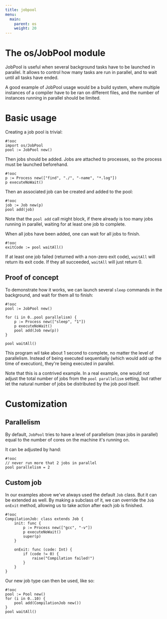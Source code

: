 ```yaml
---
title: jobpool
menu:
  main:
    parent: os
    weight: 20
---
```



# The os/JobPool module

JobPool is useful when several background tasks have to be launched in
parallel. It allows to control how many tasks are run in parallel, and to wait
until all tasks have ended.

A good example of JobPool usage would be a build system, where multiple
instances of a compiler have to be ran on different files, and the number of
instances running in parallel should be limited.

# Basic usage

Creating a job pool is trivial:

    #!ooc
    import os/JobPool
    pool := JobPool new()

Then jobs should be added. Jobs are attached to processes, so the process
must be launched beforehand.

    #!ooc
    p := Process new(["find", "./", "-name", "*.log"])
    p executeNoWait()

Then an associated job can be created and added to the pool:

    #!ooc
    job := Job new(p)
    pool add(job)

Note that the `pool add` call might block, if there already is too many
jobs running in parallel, waiting for at least one job to complete.

When all jobs have been added, one can wait for all jobs to finish.

    #!ooc
    exitCode := pool waitAll()

If at least one job failed (returned with a non-zero exit code),
`waitAll` will return its exit code. If they all succeeded, `waitAll`
will just return 0.

## Proof of concept

To demonstrate how it works, we can launch several `sleep` commands
in the background, and wait for them all to finish:

    #!ooc
    pool := JobPool new()

    for (i in 0..pool parallelism) {
        p := Process new(["sleep", "1"])
        p executeNoWait()
        pool add(Job new(p))
    }

    pool waitAll()

This program wil take about 1 second to complete, no matter the level
of parallelism. Instead of being executed sequentially (which would add
up the time of execution), they're being executed in parallel.

Note that this is a contrived example. In a real example, one would not
adjust the total number of jobs from the `pool parallelism` setting, but
rather let the natural number of jobs be distributed by the job pool itself.

# Customization

## Parallelism

By default, `JobPool` tries to have a level of parallelism (max jobs in
parallel) equal to the number of cores on the machine it's running on.

It can be adjusted by hand:

    #!ooc
    // never run more that 2 jobs in parallel
    pool parallelism = 2

## Custom job

In our examples above we've always used the default `Job` class. But it can be
extended as well. By making a subclass of it, we can override the `Job onExit`
method, allowing us to take action after each job is finished.

    #!ooc
    CompilationJob: class extends Job {
        init: func {
            p := Process new(["gcc", "-v"])
            p executeNoWait()
            super(p)
        }

        onExit: func (code: Int) {
            if (code != 0) {
                raise("Compilation failed!")
            }
        }
    }

Our new job type can then be used, like so:

    #!ooc
    pool := Pool new()
    for (i in 0..10) {
        pool add(CompilationJob new())
    }
    pool waitAll()

